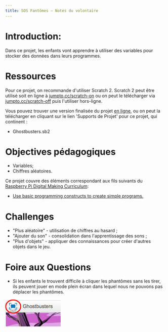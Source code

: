 ```yaml
---
title: SOS Fantômes — Notes du volontaire
---
```


# Introduction:
Dans ce projet, les enfants vont apprendre à utiliser des variables pour stocker des données dans leurs programmes.

# Ressources
Pour ce projet, on recommande d'utiliser Scratch 2. Scratch 2 peut être utilisé soit en ligne à [jumpto.cc/scratch-on](http://jumpto.cc/scratch-on) ou on peut le télécharger via [jumpto.cc/scratch-off](http://jumpto.cc/scratch-off) puis l'utiliser hors-ligne.

Vous pouvez trouver une version finalisée du projet <a href="http://scratch.mit.edu/projects/60787262/#editor">en ligne</a>, ou on peut la télécharger en cliquant sur le lien 'Supports de Projet' pour ce projet, qui continent :

+ Ghostbusters.sb2

# Objectives pédagogiques
+ Variables;
+ Chiffres aléatoires.

Ce projet couvre des éléments correspondant aux fils suivants du [Raspberry Pi Digital Making Curriculum](http://rpf.io/curriculum):

+ [Use basic programming constructs to create simple programs.](https://www.raspberrypi.org/curriculum/programming/creator)

# Challenges
+ "Plus aléatoire" - utilisation de chiffres au hasard ;
+ "Ajouter du son" - consolidation dans l'apprentissage des sons ;
+ "Plus d'objets" - appliquer des connaissances pour créer d'autres objets dans le jeu.

# Foire aux Questions
+ Si les enfants le trouvent difficile à cliquer les phantômes sans les tirer, ils peuvent jouer en mode plein écran dans lequel nous ne pouvons pas déplacer les phantômes.

![screenshot](images/ghost-fullscreen.png)
